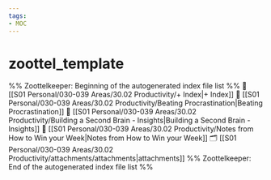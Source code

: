 ```yaml
---
tags: 
- MOC
---
```

# zoottel_template



%% Zoottelkeeper: Beginning of the autogenerated index file list  %%
📄 [[S01 Personal/030-039 Areas/30.02 Productivity/+ Index|+ Index]]
📄 [[S01 Personal/030-039 Areas/30.02 Productivity/Beating Procrastination|Beating Procrastination]]
📄 [[S01 Personal/030-039 Areas/30.02 Productivity/Building a Second Brain - Insights|Building a Second Brain - Insights]]
📄 [[S01 Personal/030-039 Areas/30.02 Productivity/Notes from How to Win your Week|Notes from How to Win your Week]]
🗂️ [[S01 Personal/030-039 Areas/30.02 Productivity/attachments/attachments|attachments]]
%% Zoottelkeeper: End of the autogenerated index file list  %%

